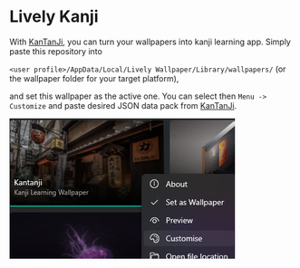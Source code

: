 # Lively Kanji

With [KanTanJi](https://kanjibase.github.io/KanTanJi/), you can turn your wallpapers into kanji learning app. Simply paste this repository into

`<user profile>/AppData/Local/Lively Wallpaper/Library/wallpapers/` (or the wallpaper folder for your target platform),

and set this wallpaper as the active one. You can select then `Menu -> Customize` and paste desired JSON data pack from [KanTanJi](https://kanjibase.github.io/KanTanJi/).

![Customize Wallpaper](customize.png)
